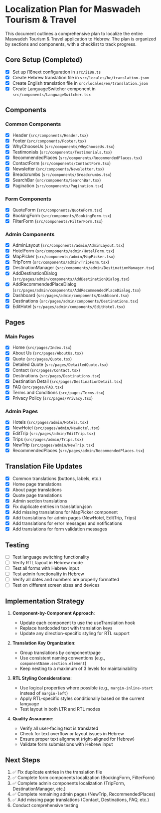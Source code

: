 # Localization Plan for Maswadeh Tourism & Travel

This document outlines a comprehensive plan to localize the entire Maswadeh Tourism & Travel application to Hebrew. The plan is organized by sections and components, with a checklist to track progress.

## Core Setup (Completed)

- [x] Set up i18next configuration in `src/i18n.ts`
- [x] Create Hebrew translation file in `src/locales/he/translation.json`
- [x] Create English translation file in `src/locales/en/translation.json`
- [x] Create LanguageSwitcher component in `src/components/LanguageSwitcher.tsx`

## Components

### Common Components

- [x] Header (`src/components/Header.tsx`)
- [x] Footer (`src/components/Footer.tsx`)
- [x] WhyChooseUs (`src/components/WhyChooseUs.tsx`)
- [x] Testimonials (`src/components/Testimonials.tsx`)
- [x] RecommendedPlaces (`src/components/RecommendedPlaces.tsx`)
- [x] ContactForm (`src/components/ContactForm.tsx`)
- [x] Newsletter (`src/components/Newsletter.tsx`)
- [x] Breadcrumbs (`src/components/Breadcrumbs.tsx`)
- [x] SearchBar (`src/components/SearchBar.tsx`)
- [x] Pagination (`src/components/Pagination.tsx`)

### Form Components

- [x] QuoteForm (`src/components/QuoteForm.tsx`)
- [x] BookingForm (`src/components/BookingForm.tsx`)
- [x] FilterForm (`src/components/FilterForm.tsx`)

### Admin Components

- [x] AdminLayout (`src/components/admin/AdminLayout.tsx`)
- [x] HotelForm (`src/components/admin/HotelForm.tsx`)
- [x] MapPicker (`src/components/admin/MapPicker.tsx`)
- [x] TripForm (`src/components/admin/TripForm.tsx`)
- [x] DestinationManager (`src/components/admin/DestinationManager.tsx`)
- [x] AddDestinationDialog (`src/pages/admin/components/AddDestinationDialog.tsx`)
- [x] AddRecommendedPlaceDialog (`src/pages/admin/components/AddRecommendedPlaceDialog.tsx`)
- [x] Dashboard (`src/pages/admin/components/Dashboard.tsx`)
- [x] Destinations (`src/pages/admin/components/Destinations.tsx`)
- [x] EditHotel (`src/pages/admin/components/EditHotel.tsx`)

## Pages

### Main Pages

- [x] Home (`src/pages/Index.tsx`)
- [x] About Us (`src/pages/AboutUs.tsx`)
- [x] Quote (`src/pages/Quote.tsx`)
- [x] Detailed Quote (`src/pages/DetailedQuote.tsx`)
- [x] Contact (`src/pages/Contact.tsx`)
- [x] Destinations (`src/pages/Destinations.tsx`)
- [x] Destination Detail (`src/pages/DestinationDetail.tsx`)
- [x] FAQ (`src/pages/FAQ.tsx`)
- [x] Terms and Conditions (`src/pages/Terms.tsx`)
- [x] Privacy Policy (`src/pages/Privacy.tsx`)

### Admin Pages

- [x] Hotels (`src/pages/admin/Hotels.tsx`)
- [x] NewHotel (`src/pages/admin/NewHotel.tsx`)
- [x] EditTrip (`src/pages/admin/EditTrip.tsx`)
- [x] Trips (`src/pages/admin/Trips.tsx`)
- [x] NewTrip (`src/pages/admin/NewTrip.tsx`)
- [x] RecommendedPlaces (`src/pages/admin/RecommendedPlaces.tsx`)

## Translation File Updates

- [x] Common translations (buttons, labels, etc.)
- [x] Home page translations
- [x] About page translations
- [x] Quote page translations
- [x] Admin section translations
- [x] Fix duplicate entries in translation.json
- [x] Add missing translations for MapPicker component
- [x] Add translations for admin pages (NewHotel, EditTrip, Trips)
- [x] Add translations for error messages and notifications
- [x] Add translations for form validation messages

## Testing

- [ ] Test language switching functionality
- [ ] Verify RTL layout in Hebrew mode
- [ ] Test all forms with Hebrew input
- [ ] Test admin functionality in Hebrew
- [ ] Verify all dates and numbers are properly formatted
- [ ] Test on different screen sizes and devices

## Implementation Strategy

1. **Component-by-Component Approach**: 
   - Update each component to use the useTranslation hook
   - Replace hardcoded text with translation keys
   - Update any direction-specific styling for RTL support

2. **Translation Key Organization**:
   - Group translations by component/page
   - Use consistent naming conventions (e.g., `componentName.section.element`)
   - Keep nesting to a maximum of 3 levels for maintainability

3. **RTL Styling Considerations**:
   - Use logical properties where possible (e.g., `margin-inline-start` instead of `margin-left`)
   - Apply RTL-specific styles conditionally based on the current language
   - Test layout in both LTR and RTL modes

4. **Quality Assurance**:
   - Verify all user-facing text is translated
   - Check for text overflow or layout issues in Hebrew
   - Ensure proper text alignment (right-aligned for Hebrew)
   - Validate form submissions with Hebrew input

## Next Steps

1. ✅ Fix duplicate entries in the translation file
2. ✅ Complete form components localization (BookingForm, FilterForm)
3. ✅ Complete admin components localization (TripForm, DestinationManager, etc.)
4. ✅ Complete remaining admin pages (NewTrip, RecommendedPlaces)
5. ✅ Add missing page translations (Contact, Destinations, FAQ, etc.)
6. Conduct comprehensive testing
